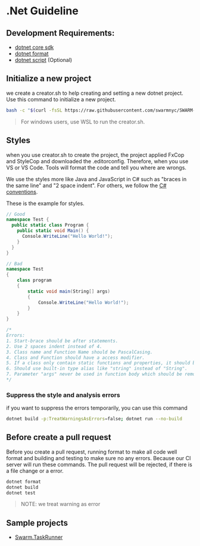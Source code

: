 # .Net Guideline

## Development Requirements:
- [dotnet core sdk](https://dotnet.microsoft.com/download/dotnet-core)
- [dotnet format](https://github.com/dotnet/format)
- [dotnet script](https://github.com/filipw/dotnet-script) (Optional)

## Initialize a new project
we create a creator.sh to help creating and setting a new dotnet project. 
Use this command to initialize a new project.
``` bash
bash -c "$(curl -fsSL https://raw.githubusercontent.com/swarmnyc/SWARM-Project-Guidelines/master/dotnet/creator.sh)"
```
> For windows users, use WSL to run the creator.sh.

## Styles
when you use creator.sh to create the project, the project applied FxCop and StyleCop and downloaded the .editorconfig. Therefore, when you use VS or VS Code. Tools will format the code and tell you where are wrongs.

We use the styles more like Java and JavaScript in C# such as "braces in the same line" and "2 space indent". For others, we follow the [C# conventions](https://docs.microsoft.com/en-us/dotnet/standard/design-guidelines/). 

These is the example for styles.
``` CS
// Good
namespace Test {
  public static class Program {
    public static void Main() {
      Console.WriteLine("Hello World!");
    }
  }
}

// Bad
namespace Test 
{
    class program 
    {
        static void main(String[] args) 
        {
            Console.WriteLine("Hello World!");
        }
    }
}

/*
Errors:
1. Start-brace should be after statements.
2. Use 2 spaces indent instead of 4.
3. Class name and Function Name should be PascalCasing.
4. Class and Function should have a access modifier.
5. If a class only contain static functions and properties, it should be static as well.
6. Should use built-in type alias like "string" instead of "String".
7. Parameter "args" never be used in function body which should be removed.
*/
```

### Suppress the style and analysis errors
if you want to suppress the errors temporarily, you can use this command 
``` bash
dotnet build -p:TreatWarningsAsErrors=false; dotnet run --no-build
```

## Before create a pull request
Before you create a pull request, running format to make all code well format and building and testing to make sure no any errors. Because our CI server will run these commands. The pull request will be rejected, if there is a file change or a error.

``` bash
dotnet format
dotnet build
dotnet test
```
> NOTE: we treat warning as error

## Sample projects
- [Swarm.TaskRunner](https://github.com/swarmnyc/Swarm.TaskRunner)

